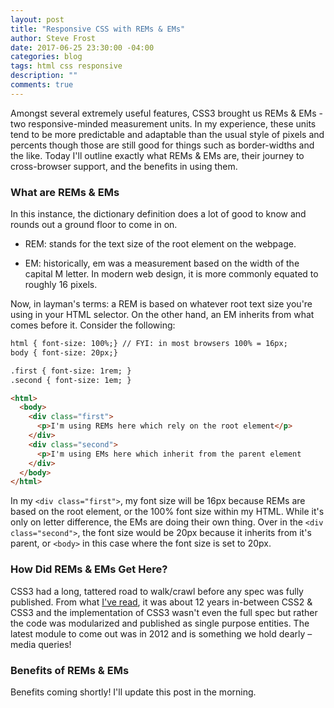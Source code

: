 ```yaml
---
layout: post
title: "Responsive CSS with REMs & EMs"
author: Steve Frost
date: 2017-06-25 23:30:00 -04:00
categories: blog
tags: html css responsive
description: ""
comments: true
---
```


Amongst several extremely useful features, CSS3 brought us REMs & EMs - two responsive-minded measurement units. In my experience, these units tend to be more predictable and adaptable than the usual style of pixels and percents though those are still good for things such as border-widths and the like. Today I'll outline exactly what REMs & EMs are, their journey to cross-browser support, and the benefits in using them.

### What are REMs & EMs
In this instance, the dictionary definition does a lot of good to know and rounds out a ground floor to come in on.

* REM: stands for the text size of the root element on the webpage.

* EM: historically, em was a measurement based on the width of the capital M letter. In modern web design, it is more commonly equated to roughly 16 pixels.

Now, in layman's terms: a REM is based on whatever root text size you're using in your HTML selector. On the other hand, an EM inherits from what comes before it. Consider the following:

```html
html { font-size: 100%;} // FYI: in most browsers 100% = 16px;
body { font-size: 20px;}

.first { font-size: 1rem; }
.second { font-size: 1em; }

<html>
  <body>
    <div class="first">
      <p>I'm using REMs here which rely on the root element</p> 
    </div>
    <div class="second">
      <p>I'm using EMs here which inherit from the parent element
    </div>
  </body>
</html>
```

In my `<div class="first">`, my font size will be 16px because REMs are based on the root element, or the 100% font size within my HTML. While it's only on letter difference, the EMs are doing their own thing. Over in the `<div class="second">`, the font size would be 20px because it inherits from it's parent, or `<body>` in this case where the font size is set to 20px.

### How Did REMs & EMs Get Here?

CSS3 had a long, tattered road to walk/crawl before any spec was fully published. From what [I've read](https://1stwebdesigner.com/css3-in-a-nutshell/), it was about 12 years in-between CSS2 & CSS3 and the implementation of CSS3 wasn't even the full spec but rather the code was modularized and published as single purpose entities. The latest module to come out was in 2012 and is something we hold dearly – media queries!

### Benefits of REMs & EMs

Benefits coming shortly! I'll update this post in the morning.
